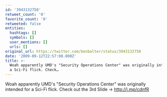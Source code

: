 ```yaml
---
id: '3943132750'
retweet_count: '0'
favorite_count: '0'
retweeted: false
entities:
  hashtags: []
  symbols: []
  user_mentions: []
  urls: []
original_url: https://twitter.com/benbalter/status/3943132750
date: '2009-09-12T22:57:08.000Z'
title: >-
  Woah apparently UMD's "Security Operations Center" was originally intended for
  a Sci-Fi flick. Check…
---
```


Woah apparently UMD's "Security Operations Center" was originally intended for a Sci-Fi flick. Check out the 3rd Slide -&gt; http://j.mp/cdnfR